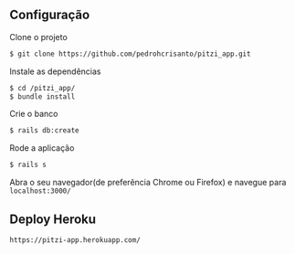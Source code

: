 ## Configuração

Clone o projeto

```sh
$ git clone https://github.com/pedrohcrisanto/pitzi_app.git
```

Instale as dependências
```sh
$ cd /pitzi_app/
$ bundle install
```

Crie o banco
```sh
$ rails db:create
```

Rode a aplicação
```sh
$ rails s
```

Abra o seu navegador(de preferência Chrome ou Firefox) e navegue para `localhost:3000/`



## Deploy Heroku

```sh
https://pitzi-app.herokuapp.com/
```


